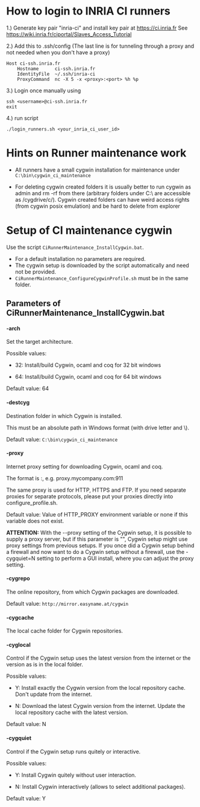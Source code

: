 # How to login to INRIA CI runners

1.) Generate key pair "inria-ci" and install key pair at https://ci.inria.fr
See https://wiki.inria.fr/ciportal/Slaves_Access_Tutorial

2.) Add this to .ssh/config
(The last line is for tunneling through a proxy and not needed when you don't have a proxy)
```
Host ci-ssh.inria.fr
    Hostname      ci-ssh.inria.fr
    IdentityFile  ~/.ssh/inria-ci
    ProxyCommand  nc -X 5 -x <proxy>:<port> %h %p
```

3.) Login once manually using
```
ssh <username>@ci-ssh.inria.fr
exit
```

4.) run script
```
./login_runners.sh <your_inria_ci_user_id>
```
# Hints on Runner maintenance work

- All runners have a small cygwin installation for maintenance under `C:\bin\cygwin_ci_maintenance`

- For deleting cygwin created folders it is usually better to run cygwin as admin and rm -rf from there (arbitrary folders under C:\ are accessible as /cygdrive/c/). Cygwin created folders can have weird access rights (from cygwin posix emulation) and be hard to delete from explorer

# Setup of CI maintenance cygwin

Use the script `CiRunnerMaintenance_InstallCygwin.bat`.

- For a default installation no parameters are required.
- The cygwin setup is downloaded by the script automatically and need not be provided.
- `CiRunnerMaintenance_ConfigureCygwinProfile.sh` must be in the same folder.

## Parameters of CiRunnerMaintenance_InstallCygwin.bat

#### -arch

Set the target architecture.

Possible values:

- 32: Install/build Cygwin, ocaml and coq for 32 bit windows

- 64: Install/build Cygwin, ocaml and coq for 64 bit windows

Default value: 64

#### -destcyg

Destination folder in which Cygwin is installed.

This must be an absolute path in Windows format (with drive letter and \\).

Default value: `C:\bin\cygwin_ci_maintenance`

#### -proxy

Internet proxy setting for downloading Cygwin, ocaml and coq.

The format is <server>:<port>, e.g. proxy.mycompany.com:911

The same proxy is used for HTTP, HTTPS and FTP.
If you need separate proxies for separate protocols, please put your proxies directly into configure_profile.sh.

Default value: Value of HTTP_PROXY environment variable or none if this variable does not exist.

**ATTENTION:** With the --proxy setting of the Cygwin setup, it is possible to
supply a proxy server, but if this parameter is "", Cygwin setup might use proxy
settings from previous setups. If you once did a Cygwin setup behind a firewall
and now want to do a Cygwin setup without a firewall, use the -cygquiet=N
setting to perform a GUI install, where you can adjust the proxy setting.

#### -cygrepo

The online repository, from which Cygwin packages are downloaded.

Default value: `http://mirror.easyname.at/cygwin`

#### -cygcache

The local cache folder for Cygwin repositories.

#### -cyglocal

Control if the Cygwin setup uses the latest version from the internet or the version as is in the local folder.

Possible values:

- Y: Install exactly the Cygwin version from the local repository cache.
   Don't update from the internet.

- N: Download the latest Cygwin version from the internet.
   Update the local repository cache with the latest version.

Default value: N

#### -cygquiet

Control if the Cygwin setup runs quitely or interactive.

Possible values:

- Y: Install Cygwin quitely without user interaction.

- N: Install Cygwin interactively (allows to select additional packages).

Default value: Y


